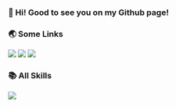 ### 👋 Hi! Good to see you on my Github page!

### 🌏 Some Links
[![](https://img.shields.io/badge/My%20Website-black?style=flat-square&logo=vercel&logoColor=white)](http://mycubes.co.nz)
[![](https://img.shields.io/badge/Github-black?style=flat-square&logo=github&logoColor=white)](https://github.com/2005lya/)
[![](https://img.shields.io/badge/Linkedin-black?style=flat-square&logo=LinkedIn&logoColor=white)](https://www.linkedin.com/in/Stephan-xi/)

### 📚 All Skills

![](https://skillicons.dev/icons?perline=15&i=react,redux,javascript,typescript,css,html,vue,nodejs,jquery,bootstrap,github,git,vscode,python,java,mongo,mysql,md,nginx)
